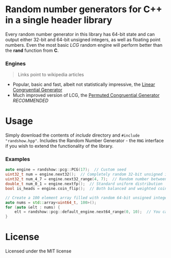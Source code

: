 # Random number generators for **C++** in a single header library
Every random number generator in this library has 64-bit state and can output either 32-bit and 64-bit unsigned integers, as well as floating point numbers. Even the most basic *LCG* random engine will perform better than the **rand** function from **C**.

### Engines
> Links point to wikipedia articles
- Popular, basic and fast, albeit not statistically impressive, the [Linear Congruential Generator](https://en.wikipedia.org/wiki/Linear_congruential_generator?useskin=vector)
- Much improved version of LCG, the [Permuted Congruential Generator](https://en.wikipedia.org/wiki/Permuted_congruential_generator?useskin=vector) *RECOMMENDED*

# Usage
Simply download the contents of *include* directory and `#include "randshow.hpp"`. Includes the Random Number Generator - the `RNG` interface if you wish to extend the functionality of the library.

### Examples
```C++
auto engine = randshow::pcg::PCG(17);  // Custom seed
uint32_t num = engine.next32();  // Completely random 32-bit unsigned integer
uint32_t num_4_7 = engine.next32_range(4, 7);  // Random number between 4 and 7
double_t num_0_1 = engine.nextfp();  // Standard uniform distribution
bool is_heads = engine.coin_flip();  // Both balanced and weighted coin flip methods are included
```

```C++
// Create a 100 element array filled with random 64-bit unsigned integers
auto nums = std::array<uint64_t, 100>();
for (auto &elt : nums) {
    elt = randshow::pcg::default_engine.next64_range(0, 10);  // You can use default engine without instanciating your own
}
```

# License
Licensed under the MIT license
